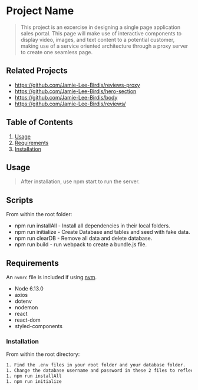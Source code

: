 # Project Name


> This project is an excercise in designing a single page application sales portal. This page will make use of interactive components to display video, images, and text content to a potential customer, making use of a service oriented architecture through a proxy server to create one seamless page.

## Related Projects

  - https://github.com/Jamie-Lee-Birdis/reviews-proxy
  - https://github.com/Jamie-Lee-Birdis/hero-section
  - https://github.com/Jamie-Lee-Birdis/body
  - https://github.com/Jamie-Lee-Birdis/reviews/

## Table of Contents

1. [Usage](#Usage)
1. [Requirements](#requirements)
1. [Installation](#installation)

## Usage
> After installation, use npm start to run the server.

## Scripts
From within the root folder:
- npm run installAll - Install all dependencies in their local folders.
- npm run initialize - Create Database and tables and seed with fake data.
- npm run clearDB - Remove all data and delete database.
- npm run build - run webpack to create a bundle.js file.


## Requirements

An `nvmrc` file is included if using [nvm](https://github.com/creationix/nvm).

- Node 6.13.0
- axios
- dotenv
- nodemon
- react
- react-dom
- styled-components

### Installation

From within the root directory:

```sh
1. Find the .env files in your root folder and your database folder.
1. Change the database username and password in these 2 files to reflect your setup.
1. npm run installAll
1. npm run initialize
```